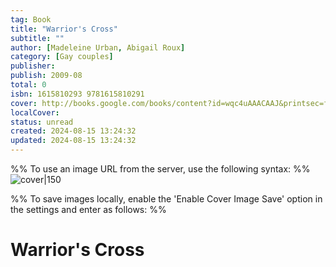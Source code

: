 ```yaml
---
tag: Book
title: "Warrior's Cross"
subtitle: ""
author: [Madeleine Urban, Abigail Roux]
category: [Gay couples]
publisher: 
publish: 2009-08
total: 0
isbn: 1615810293 9781615810291
cover: http://books.google.com/books/content?id=wqc4uAAACAAJ&printsec=frontcover&img=1&zoom=1&source=gbs_api
localCover: 
status: unread
created: 2024-08-15 13:24:32
updated: 2024-08-15 13:24:32
---
```


%% To use an image URL from the server, use the following syntax: %%
![cover|150](http://books.google.com/books/content?id=wqc4uAAACAAJ&printsec=frontcover&img=1&zoom=1&source=gbs_api)

%% To save images locally, enable the 'Enable Cover Image Save' option in the settings and enter as follows: %%


# Warrior's Cross
